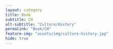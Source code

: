 ```yaml
---
layout: category
title: Book
subtitle: CH
alt-subtitle: "Culture/History"
permalink: "Book/CH"
feature-img: "assets/img/culture-history.jpg"
hide: true
---
```

